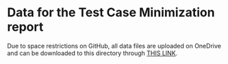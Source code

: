 # Data for the Test Case Minimization report
Due to space restrictions on GitHub, all data files are uploaded on OneDrive and can be downloaded to this directory through [THIS LINK](https://uottawa-my.sharepoint.com/personal/tghaleb_uottawa_ca/_layouts/15/guestaccess.aspx?folderid=0f0805c2fc6494ce09e68304d1a11e7bb&authkey=AYEuYQ3GyZrGzm-Vr3KfjUw&e=jnipWh).
